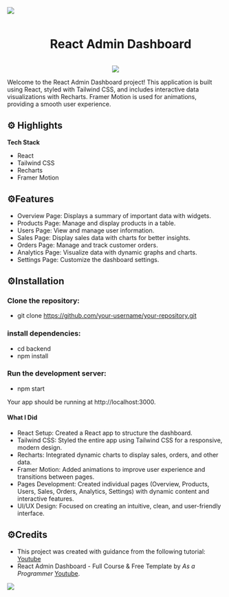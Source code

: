 <img src="https://user-images.githubusercontent.com/73097560/115834477-dbab4500-a447-11eb-908a-139a6edaec5c.gif">

<div id="user-content-toc">
  <ul align="center">
    <summary><h1 style="display: inline-block">React Admin Dashboard</h1></summary>
  </ul>
</div>

<p align="center">
  <a href="https://skillicons.dev">
   <img src="https://skillicons.dev/icons?i=react,nodejs,tailwind,github,git,html,css,js,vscode&perline=14" />
  </a>
</p>

Welcome to the React Admin Dashboard project! This application is built using React, styled with Tailwind CSS, and includes interactive data visualizations with Recharts. Framer Motion is used for animations, providing a smooth user experience.

## ⚙️ Highlights

**Tech Stack**

- React
- Tailwind CSS
- Recharts
- Framer Motion

## ⚙️Features

- Overview Page: Displays a summary of important data with widgets.
- Products Page: Manage and display products in a table.
- Users Page: View and manage user information.
- Sales Page: Display sales data with charts for better insights.
- Orders Page: Manage and track customer orders.
- Analytics Page: Visualize data with dynamic graphs and charts.
- Settings Page: Customize the dashboard settings.


## ⚙️Installation

### Clone the repository:

- git clone https://github.com/your-username/your-repository.git

  
### install dependencies:

- cd backend
- npm install

### Run the development server:

- npm start

Your app should be running at http://localhost:3000.

#### What I Did

- React Setup: Created a React app to structure the dashboard.
- Tailwind CSS: Styled the entire app using Tailwind CSS for a responsive, modern design.
- Recharts: Integrated dynamic charts to display sales, orders, and other data.
- Framer Motion: Added animations to improve user experience and transitions between pages.
- Pages Development: Created individual pages (Overview, Products, Users, Sales, Orders, Analytics, Settings) with dynamic content and interactive features.
- UI/UX Design: Focused on creating an intuitive, clean, and user-friendly interface.

## ⚙️Credits
- This project was created with guidance from the following tutorial: [Youtube](https://www.youtube.com/watch?v=gK0v_d91epk)
- React Admin Dashboard - Full Course & Free Template by *As a Programmer* [Youtube](https://www.youtube.com/@asaprogrammer).

<img src="https://user-images.githubusercontent.com/73097560/115834477-dbab4500-a447-11eb-908a-139a6edaec5c.gif">


